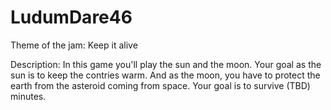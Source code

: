 # LudumDare46
Theme of the jam: Keep it alive

Description: In this game you'll play the sun and the moon. Your goal as the sun is to keep the contries warm. And as the moon, you have to protect the earth from the asteroid coming from space. Your goal is to survive (TBD) minutes.